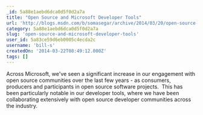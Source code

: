 ```yaml
---
_id: 5a88e1aebd6dca0d5f0d2a7a
title: "Open Source and Microsoft Developer Tools"
url: 'http://blogs.msdn.com/b/somasegar/archive/2014/03/20/open-source-and-microsoft-developer-tools.aspx'
category: 5a88e1aebd6dca0d5f0d2a7a
slug: 'open-source-and-microsoft-developer-tools'
user_id: 5a83ce59d6eb0005c4ecda2c
username: 'bill-s'
createdOn: '2014-03-22T08:49:12.000Z'
tags: []
---
```


Across Microsoft, we've seen a significant increase in our engagement with open source communities over the last few years - as consumers, producers and participants in open source software projects.  This has been particularly notable in our developer tools, where we have been collaborating extensively with open source developer communities across the industry.
